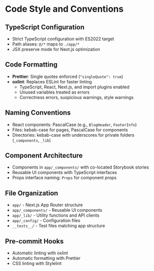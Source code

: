 # Code Style and Conventions

## TypeScript Configuration

- Strict TypeScript configuration with ES2022 target
- Path aliases: `@/*` maps to `./app/*`
- JSX preserve mode for Next.js optimization

## Code Formatting

- **Prettier**: Single quotes enforced (`"singleQuote": true`)
- **oxlint**: Replaces ESLint for faster linting
  - TypeScript, React, Next.js, and import plugins enabled
  - Unused variables treated as errors
  - Correctness errors, suspicious warnings, style warnings

## Naming Conventions

- React components: PascalCase (e.g., `BlogHeader`, `FooterInfo`)
- Files: kebab-case for pages, PascalCase for components
- Directories: kebab-case with underscores for private folders (`_components`, `_lib`)

## Component Architecture

- Components in `app/_components/` with co-located Storybook stories
- Reusable UI components with TypeScript interfaces
- Props interface naming: `Props` for component props

## File Organization

- `app/` - Next.js App Router structure
- `app/_components/` - Reusable UI components
- `app/_lib/` - Utility functions and API clients
- `app/_config/` - Configuration files
- `__tests__/` - Test files matching app structure

## Pre-commit Hooks

- Automatic linting with oxlint
- Automatic formatting with Prettier
- CSS linting with Stylelint
